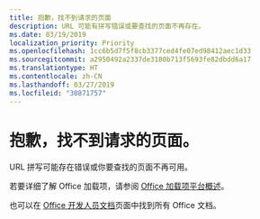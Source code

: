 ```yaml
---
title: 抱歉，找不到请求的页面
description: URL 可能有拼写错误或要查找的页面不再存在。
ms.date: 03/19/2019
localization_priority: Priority
ms.openlocfilehash: 1cc6b5d7f5f8cb3377ced4fe07ed98412aec1d33
ms.sourcegitcommit: a2950492a2337de3180b713f5693fe82dbdd6a17
ms.translationtype: HT
ms.contentlocale: zh-CN
ms.lasthandoff: 03/27/2019
ms.locfileid: "30871757"
---
```

# <a name="were-sorry-we-cant-find-the-page-you-requested"></a>抱歉，找不到请求的页面。

URL 拼写可能存在错误或你要查找的页面不再可用。  

若要详细了解 Office 加载项，请参阅 [Office 加载项平台概述](/office/dev/add-ins/overview/office-add-ins)。

也可以在 [Office 开发人员文档](https://developer.microsoft.com/office/docs)页面中找到所有 Office 文档。

